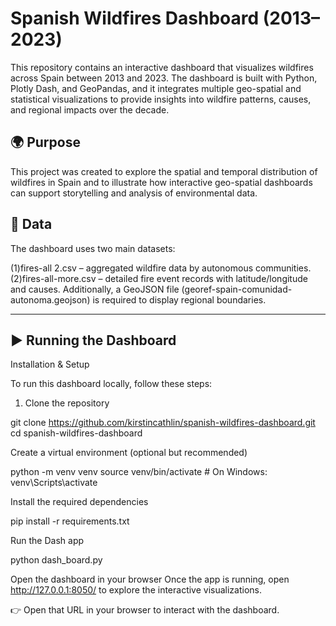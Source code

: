 # Spanish Wildfires Dashboard (2013–2023)

This repository contains an interactive dashboard that visualizes wildfires across Spain between 2013 and 2023.
The dashboard is built with Python, Plotly Dash, and GeoPandas, and it integrates multiple geo-spatial and statistical visualizations to provide insights into wildfire patterns, causes, and regional impacts over the decade.

## 🌍 Purpose

This project was created to explore the spatial and temporal distribution of wildfires in Spain and to illustrate how interactive geo-spatial dashboards can support storytelling and analysis of environmental data.

## 📂 Data

The dashboard uses two main datasets:

(1)fires-all 2.csv – aggregated wildfire data by autonomous communities.
(2)fires-all-more.csv – detailed fire event records with latitude/longitude and causes.
Additionally, a GeoJSON file (georef-spain-comunidad-autonoma.geojson) is required to display regional boundaries.
___________________________________________________________________


## ▶️ Running the Dashboard

Installation & Setup

To run this dashboard locally, follow these steps:

1. Clone the repository

git clone https://github.com/kirstincathlin/spanish-wildfires-dashboard.git
cd spanish-wildfires-dashboard


Create a virtual environment (optional but recommended)

python -m venv venv
source venv/bin/activate   # On Windows: venv\Scripts\activate


Install the required dependencies

pip install -r requirements.txt


Run the Dash app

python dash_board.py


Open the dashboard in your browser
Once the app is running, open http://127.0.0.1:8050/
to explore the interactive visualizations.


👉 Open that URL in your browser to interact with the dashboard.

